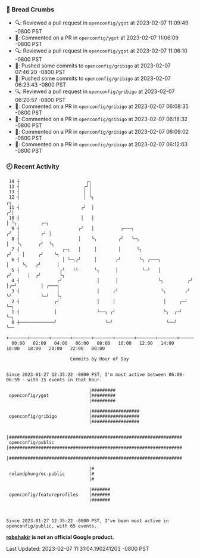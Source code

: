 ### 🍞 Bread Crumbs

 * 🔍: Reviewed a pull request in  `openconfig/ygot` at 2023-02-07 11:09:49 -0800 PST
 * 💬: Commented on a PR in  `openconfig/ygot` at 2023-02-07 11:06:09 -0800 PST
 * 🔍: Reviewed a pull request in  `openconfig/ygot` at 2023-02-07 11:06:10 -0800 PST
 * 🚢: Pushed some commits to `openconfig/gribigo` at 2023-02-07 07:46:20 -0800 PST
 * 🚢: Pushed some commits to `openconfig/gribigo` at 2023-02-07 06:23:43 -0800 PST
 * 🔍: Reviewed a pull request in  `openconfig/gribigo` at 2023-02-07 06:20:57 -0800 PST
 * 💬: Commented on a PR in  `openconfig/gribigo` at 2023-02-07 06:08:35 -0800 PST
 * 💬: Commented on a PR in  `openconfig/gribigo` at 2023-02-07 06:18:32 -0800 PST
 * 💬: Commented on a PR in  `openconfig/gribigo` at 2023-02-07 06:09:02 -0800 PST
 * 💬: Commented on a PR in  `openconfig/gribigo` at 2023-02-07 06:12:03 -0800 PST

### 🕘 Recent Activity
```
 14 ┼                         ╭╮
 13 ┤                        ╭╯│
 13 ┤                        │ │
 12 ┤                        │ ╰╮                                        ╭╮
 11 ┤                       ╭╯  │                                       ╭╯│
 10 ┤                       │   │                                       │ ╰╮         ╭─╮
  9 ┤                      ╭╯   │          ╭───╮                       ╭╯  │        ╭╯ │
  8 ┤                      │    ╰╮        ╭╯   ╰─╮                     │   ╰╮      ╭╯  ╰╮
  7 ┤                ╭─╮   │     │        │      ╰╮                   ╭╯    │     ╭╯    ╰╮
  6 ┤                │ ╰─╮╭╯     │       ╭╯       ╰╮ ╭───╮            │     ╰╮   ╭╯      │
  5 ┤               ╭╯   ╰╯      ╰╮      │         ╰─╯   │           ╭╯      │  ╭╯       ╰╮
  4 ┤              ╭╯             │      │               ╰╮         ╭╯       │╭─╯         │ ╭───╮
  3 ┤              │              │     ╭╯                ╰╮       ╭╯        ╰╯           ╰─╯   ╰╮
  2 ┤             ╭╯              │     │                  │     ╭─╯                             ╰─╮
  1 ┤             │               ╰──╮ ╭╯                  ╰╮  ╭─╯                                 ╰─╮
  0 ┼─────────────╯                  ╰─╯                    ╰──╯                                     ╰──
    +───────+───────+───────+───────+───────+───────+───────+───────+───────+───────+───────+───────+────
  00:00   02:00   04:00   06:00   08:00   10:00   12:00   14:00   16:00   18:00   20:00   22:00   00:00   

						Commits by Hour of Day


Since 2023-01-27 12:35:22 -0800 PST, I'm most active between 06:00-06:59 - with 15 events in that hour.

```



```
                               |#########
 openconfig/ygot               |#########
                               |#########

                               |##################
 openconfig/gribigo            |##################
                               |##################

                               |#################################################################
 openconfig/public             |#################################################################
                               |#################################################################

                               |#
 rolandphung/oc-public         |#
                               |#

                               |#######
 openconfig/featureprofiles    |#######
                               |#######



Since 2023-01-27 12:35:22 -0800 PST, I've been most active in openconfig/public, with 65 events.

```
**[robshakir](mailto:robjs@google.com) is not an official Google product.**  


Last Updated: 2023-02-07 11:31:04.190241203 -0800 PST

